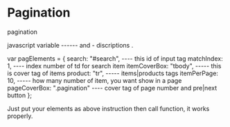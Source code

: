 # Pagination
pagination 

javascript variable ------ and - discriptions .

var pagElements = {
    search: "#search",               ---- this id of input tag
    matchIndex: 1,                   ---- index number of td for search item
    itemCoverBox: "tbody",           ----- this is cover tag of items
    product: "tr",                   ----- items|products tags
    itemPerPage: 10,                 ----- how many number of item, you want show in a page
    pageCoverBox: ".pagination"      ---- cover tag of page number and pre|next button
  };
  
  
  Just put your elements as above instruction then call function, it works properly.

